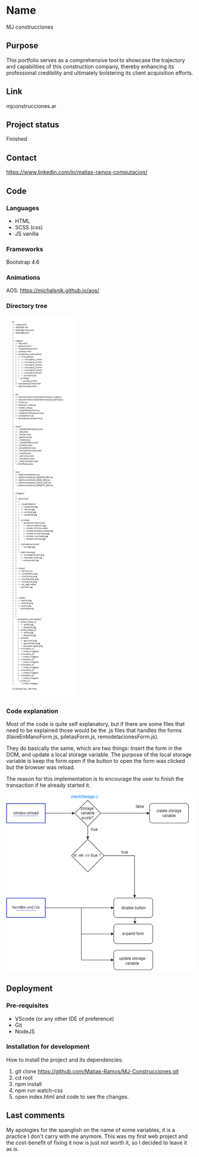 # Name

MJ construcciones

## Purpose

This portfolio serves as a comprehensive tool to showcase the trajectory and capabilities of this construction company, thereby enhancing its professional credibility and ultimately bolstering its client acquisition efforts.

## Link

mjconstrucciones.ar

## Project status

Finished

## Contact 

https://www.linkedin.com/in/matias-ramos-computacion/


## Code 

### Languages

- HTML
- SCSS (css)
- JS vanilla

### Frameworks

Bootstrap 4.6

### Animations

AOS: https://michalsnik.github.io/aos/

### Directory tree

![Directory tree](directory_tree-1.png)

### Code explanation

Most of the code is quite self explanatory, but if there are some files that need to be explained those would be the .js files that handles the forms (llaveEnManoForm.js, piletasForm.js, remodelacionesForm.js).

They do basically the same, which are two things: Insert the form in the DOM, and update a local storage variable. The purpose of the local storage variable is keep the form open if the button to open the form was clicked but the browser was reload.

The reason for this implementation is to encourage the user to finish the transaction if he already started it.

![Form logic](FormLogic.png)


## Deployment

### Pre-requisites
- VScode (or any other IDE of preference)
- Git
- NodeJS

### Installation for development

How to install the project and its dependencies: 

1. git clone https://github.com/Matias-Ramos/MJ-Construcciones.git
2. cd root
3. npm install
4. npm run watch-css
5. open index.html and code to see the changes.

## Last comments
My apologies for the spanglish on the name of some variables, it is a practice I don't carry with me anymore. This was my first web project and the cost-benefit of fixing it now is just not worth it, so I decided to leave it as is. 